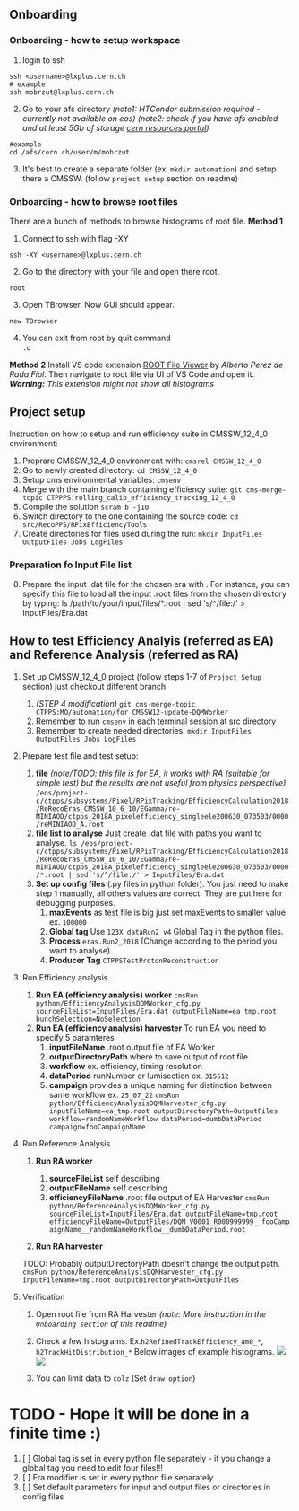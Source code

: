 ## Onboarding
### Onboarding - how to setup workspace 
1. login to ssh 
```
ssh <username>@lxplus.cern.ch
# example
ssh mobrzut@lxplus.cern.ch
```

2. Go to your afs directory *(note1: HTCondor submission required - currently not available on eos)*
*(note2: check if you have afs enabled and at least 5Gb of storage [cern resources portal](https://resources.web.cern.ch/resources/Manage/ListServices.aspx))*

```
#example
cd /afs/cern.ch/user/m/mobrzut
```
3. It's best to create a separate folder (ex. `mkdir automation`) and setup there a CMSSW. (follow `project setup` section on readme)

### Onboarding - how to browse root files
There are a bunch of methods to browse histograms of root file. 
**Method 1**
1. Connect to ssh with flag -XY
```
ssh -XY <username>@lxplus.cern.ch
```

2. Go to the directory with your file and open there root. 
```
root
``` 
3. Open TBrowser. Now GUI should appear. 
```
new TBrowser
```

4. You can exit from root by quit command  
```.q```

**Method 2**
Install VS code extension [ROOT File Viewer](https://marketplace.visualstudio.com/items?itemName=albertopdrf.root-file-viewer) by *Alberto Perez de Rada Fiol*. 
Then navigate to root file via UI of VS Code and open it. 
***Warning:** This extension might not show all histograms*
 
## Project setup 
Instruction on how to setup and run efficiency suite in CMSSW_12_4_0 environment:

1. Preprare CMSSW_12_4_0 environment with: `cmsrel CMSSW_12_4_0`
2. Go to newly created directory: `cd CMSSW_12_4_0`
3. Setup cms environmental variables: `cmsenv`
4. Merge with the main branch containing efficiency suite: `git cms-merge-topic CTPPPS:rolling_calib_efficiency_tracking_12_4_0`
5. Compile the solution `scram b -j10`
6. Switch directory to the one containing the source code: `cd src/RecoPPS/RPixEfficiencyTools`
7. Create directories for files used during the run: `mkdir InputFiles OutputFiles Jobs LogFiles`

### Preparation fo Input File list
8. Prepare the input .dat file for the chosen era with <era name>. For instance, you can specify this file to load all the input .root files from the chosen directory by typing:
	ls /path/to/your/input/files/*.root | sed 's/^/file:/' > InputFiles/Era<era name>.dat


## How to test Efficiency Analyis (referred as EA) and Reference Analysis (referred as RA)
1. Set up CMSSW_12_4_0 project (follow steps 1-7 of `Project Setup` section) just checkout different branch
	1. *(STEP 4 modification)* `git cms-merge-topic CTPPS:MO/automation/for_CMSSW12-update-DQMWorker`
	2. Remember to run `cmsenv` in each terminal session at src directory
	3. Remember to create needed directories:
		```mkdir InputFiles OutputFiles Jobs LogFiles```
2. Prepare test file and test setup:
	1. **file** *(note/TODO: this file is for EA, it works with RA (suitable for simple test)  but the results are not useful from physics perspective)* `/eos/project-c/ctpps/subsystems/Pixel/RPixTracking/EfficiencyCalculation2018/ReRecoEras_CMSSW_10_6_10/EGamma/re-MINIAOD/ctpps_2018A_pixelefficiency_singleele200630_073503/0000/reMINIAOD_A.root`
	2. **file list to analyse** Just create .dat file with paths you want to analyse.
	```ls /eos/project-c/ctpps/subsystems/Pixel/RPixTracking/EfficiencyCalculation2018/ReRecoEras_CMSSW_10_6_10/EGamma/re-MINIAOD/ctpps_2018A_pixelefficiency_singleele200630_073503/0000/*.root | sed 's/^/file:/' > InputFiles/Era.dat```
	3. **Set up config files** (.py files in python folder).  You just need to make step 1 manually, all others values are correct. They are put here for debugging purposes.  
		1. **maxEvents** as test file is big just set maxEvents to smaller value ex. `100000`
		2. **Global tag** Use `123X_dataRun2_v4` Global Tag in the python files.
		3. **Process**  `eras.Run2_2018` (Change according to the period you want to analyse)
		4. **Producer Tag** `CTPPSTestProtonReconstruction`
		
3. Run Efficiency analysis.
	1. **Run EA (efficiency analysis) worker**
		```cmsRun python/EfficiencyAnalysisDQMWorker_cfg.py sourceFileList=InputFiles/Era.dat outputFileName=ea_tmp.root bunchSelection=NoSelection```
	2. **Run EA (efficiency analysis) harvester** To run EA you need to specify 5 paramteres
		1. **inputFileName** .root output file of EA Worker
		2. **outputDirectoryPath** where to save output of root file 
		3. **workflow** ex. efficiency, timing resolution
		4. **dataPeriod** runNumber or lumisection ex. `315512`
		5. **campaign** provides a unique naming for distinction between same workflow ex. `25_07_22`
	```cmsRun python/EfficiencyAnalysisDQMHarvester_cfg.py inputFileName=ea_tmp.root outputDirectoryPath=OutputFiles workflow=randomNameWorkflow dataPeriod=dumbDataPeriod campaign=fooCampaignName```

4. Run Reference Analysis 
	1. **Run RA worker** 
		1. **sourceFileList** self describing
		2. **outputFileName** self describing 
		3. **efficiencyFileName** .root file output of EA Harvester
	```cmsRun python/ReferenceAnalysisDQMWorker_cfg.py sourceFileList=InputFiles/Era.dat outputFileName=tmp.root efficiencyFileName=OutputFiles/DQM_V0001_R000999999__fooCampaignName__randomNameWorkflow__dumbDataPeriod.root```

	2. **Run RA harvester**

	TODO: Probably outputDirectoryPath doesn't change the output path. 
	```cmsRun python/ReferenceAnalysisDQMHarvester_cfg.py inputFileName=tmp.root outputDirectoryPath=OutputFiles```
5. Verification
	1. Open root file from RA Harvester *(note: More instruction in the `Onboarding section` of this readme)*
	2. Check a few histograms. Ex.`h2RefinedTrackEfficiency_am0_*`, `h2TrackHitDistribution_*`
	Below images of example histograms.
	![](ReadmeResources/h2_RefinedTrackEfficiency_example_histogram.png)
	![](ReadmeResources/h2_HitTrackDistribution_example_histogram.png)

	3. You can limit data to `colz` (Set `draw option`) 

# TODO - Hope it will be done in a finite time :)  
1. [ ] Global tag is set in every python file separately - if you change a global tag you need to edit four files!!!
2. [ ] Era modifier is set in every python file separately
3. [ ] Set default parameters for input and output files or directories in config files  

